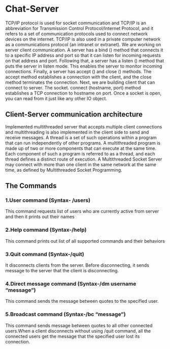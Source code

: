 # Chat-Server

TCP/IP protocol is used for socket communication and TCP/IP is an abbreviation for
Transmission Control Protocol/Internet Protocol, and it refers to a set of communication
protocols used to connect network devices on the internet. TCP/IP is also used in a private
computer network as a communications protocol (an intranet or extranet).
We are working on server client communication. A server has a bind () method that connects it
to a specific IP address and port so that it can listen for incoming requests on that address and
port. Following that, a server has a listen () method that puts the server in listen mode. This
enables the server to monitor incoming connections. Finally, a server has accept () and close ()
methods. The accept method establishes a connection with the client, and the close method
terminates the connection. Next, we are building client that can connect to server. The socket.
connect (hostname, port) method establishes a TCP connection to hostname on port. Once a
socket is open, you can read from it just like any other IO object. 


##  Client-Server communication architecture ##

Implemented multithreaded server that accepts multiple client connections and
multithreading is also implemented in the client side to send and receive messages.
A thread is a set of such operations within a program that can run independently of other
programs. A multithreaded program is made up of two or more components that can execute at
the same time. Each component of such a program is referred to as a thread, and each thread
defines a distinct route of execution. A Multithreaded Socket Server may connect with more than
one client in the same network at the same time, as defined by Multithreaded Socket
Programming.
## The Commands ##
### 1.User command (Syntax- /users) ###
This command requests list of users who are currently active from server and then it prints out
their names
### 2.Help command (Syntax-/help) ###
This command prints out list of all supported commands and their behaviors
### 3.Quit command (Syntax-/quit) ###
It disconnects clients from the server. Before disconnecting, it sends message to the server that
the client is disconnecting.
### 4.Direct message command (Syntax-/dm username “message”) ###
This command sends the message between quotes to the specified user.
### 5.Broadcast command (Syntax-/bc “message”) ###
This command sends message between quotes to all other connected users.When a client disconnects without using /quit command, all the connected users get the message
that the specified user lost its connection.
